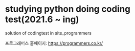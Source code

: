# studying python doing coding test(2021.6 ~ ing)

solution of codingtest in site_programmers

프로그래머스 홈페이지: <https://programmers.co.kr/>
